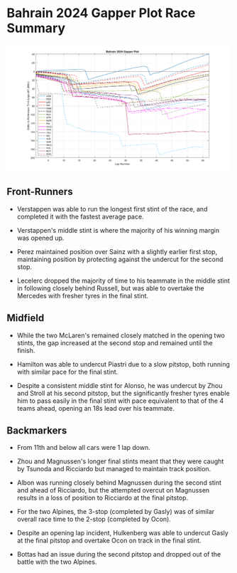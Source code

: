 # Bahrain 2024 Gapper Plot Race Summary

![Bahrain 2024 Gapper Plot](/Bahrain_2024_Gapper_Plot/Bahrain_2024_Gapper_Plot_Reference_Time.png)

## Front-Runners
- Verstappen was able to run the longest first stint of the race, and completed it with the fastest average pace.

- Verstappen's middle stint is where the majority of his winning margin was opened up.

- Perez maintained position over Sainz with a slightly earlier first stop, maintaining position by protecting against the undercut for the second stop.

- Lecelerc dropped the majority of time to his teammate in the middle stint in following closely behind Russell, but was able to overtake the Mercedes with fresher tyres in the final stint.

## Midfield

- While the two McLaren's remained closely matched in the opening two stints, the gap increased at the second stop and remained until the finish.

- Hamilton was able to undercut Piastri due to a slow pitstop, both running with similar pace for the final stint.

- Despite a consistent middle stint for Alonso, he was undercut by Zhou and Stroll at his second pitstop, but the significantly fresher tyres enable him to pass easily in the final stint with pace equivalent to that of the 4 teams ahead, opening an 18s lead over his teammate.

## Backmarkers

- From 11th and below all cars were 1 lap down.

- Zhou and Magnussen's longer final stints meant that they were caught by Tsunoda and Ricciardo but managed to maintain track position.

- Albon was running closely behind Magnussen during the second stint and ahead of Ricciardo, but the attempted overcut on Magnussen results in a loss of position to Ricciardo at the final pitstop.

- For the two Alpines, the 3-stop (completed by Gasly) was of similar overall race time to the 2-stop (completed by Ocon).

- Despite an opening lap incident, Hulkenberg was able to undercut Gasly at the final pitstop and overtake Ocon on track in the final stint.

- Bottas had an issue during the second pitstop and dropped out of the battle with the two Alpines.